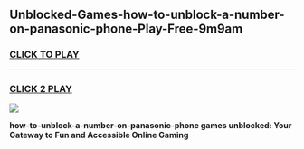 
## Unblocked-Games-how-to-unblock-a-number-on-panasonic-phone-Play-Free-9m9am
<h3>
<a href="https://premium76.site?title=how-to-unblock-a-number-on-panasonic-phone&ref=12A">CLICK TO PLAY</a></h3>
<hr>

<h3>
<a href="https://premium76.site?title=how-to-unblock-a-number-on-panasonic-phone&ref=12A">CLICK 2 PLAY</a>
  
</h3>

<a href="https://premium76.site?title=how-to-unblock-a-number-on-panasonic-phone&ref=12A"><img src="https://clearcache.store/games.png"></a>


**how-to-unblock-a-number-on-panasonic-phone games unblocked: Your Gateway to Fun and Accessible Online Gaming**
